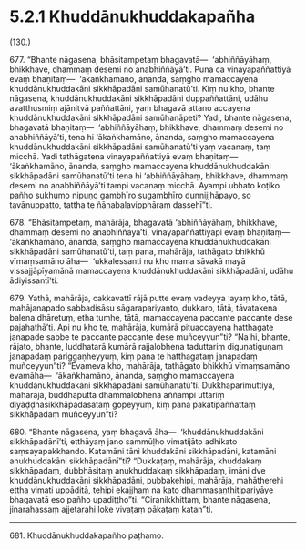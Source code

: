 # 5.2.1 Khuddānukhuddakapañha

(130.)

677\. “Bhante nāgasena, bhāsitampetaṃ bhagavatā—  ‘abhiññāyāhaṃ, bhikkhave, dhammaṃ desemi no anabhiññāyā’ti. Puna ca vinayapaññattiyā evaṃ bhaṇitaṃ—  ‘ākaṅkhamāno, ānanda, saṃgho mamaccayena khuddānukhuddakāni sikkhāpadāni samūhanatū’ti. Kiṃ nu kho, bhante nāgasena, khuddānukhuddakāni sikkhāpadāni duppaññattāni, udāhu avatthusmiṃ ajānitvā paññattāni, yaṃ bhagavā attano accayena khuddānukhuddakāni sikkhāpadāni samūhanāpeti? Yadi, bhante nāgasena, bhagavatā bhaṇitaṃ—  ‘abhiññāyāhaṃ, bhikkhave, dhammaṃ desemi no anabhiññāyā’ti, tena hi ‘ākaṅkhamāno, ānanda, saṃgho mamaccayena khuddānukhuddakāni sikkhāpadāni samūhanatū’ti yaṃ vacanaṃ, taṃ micchā. Yadi tathāgatena vinayapaññattiyā evaṃ bhaṇitaṃ—  ‘ākaṅkhamāno, ānanda, saṃgho mamaccayena khuddānukhuddakāni sikkhāpadāni samūhanatū’ti tena hi ‘abhiññāyāhaṃ, bhikkhave, dhammaṃ desemi no anabhiññāyā’ti tampi vacanaṃ micchā. Ayampi ubhato koṭiko pañho sukhumo nipuṇo gambhīro sugambhīro dunnijjhāpayo, so tavānuppatto, tattha te ñāṇabalavipphāraṃ dassehī”ti.

678\. “Bhāsitampetaṃ, mahārāja, bhagavatā ‘abhiññāyāhaṃ, bhikkhave, dhammaṃ desemi no anabhiññāyā’ti, vinayapaññattiyāpi evaṃ bhaṇitaṃ—  ‘ākaṅkhamāno, ānanda, saṃgho mamaccayena khuddānukhuddakāni sikkhāpadāni samūhanatū’ti, taṃ pana, mahārāja, tathāgato bhikkhū vīmaṃsamāno āha—  ‘ukkalessanti nu kho mama sāvakā mayā vissajjāpīyamānā mamaccayena khuddānukhuddakāni sikkhāpadāni, udāhu ādiyissantī’ti.

679\. Yathā, mahārāja, cakkavattī rājā putte evaṃ vadeyya ‘ayaṃ kho, tātā, mahājanapado sabbadisāsu sāgarapariyanto, dukkaro, tātā, tāvatakena balena dhāretuṃ, etha tumhe, tātā, mamaccayena paccante paccante dese pajahathā’ti. Api nu kho te, mahārāja, kumārā pituaccayena hatthagate janapade sabbe te paccante paccante dese muñceyyun”ti? “Na hi, bhante, rājato, bhante, luddhatarā kumārā rajjalobhena taduttariṃ diguṇatiguṇaṃ janapadaṃ pariggaṇheyyuṃ, kiṃ pana te hatthagataṃ janapadaṃ muñceyyun”ti? “Evameva kho, mahārāja, tathāgato bhikkhū vīmaṃsamāno evamāha—  ‘ākaṅkhamāno, ānanda, saṃgho mamaccayena khuddānukhuddakāni sikkhāpadāni samūhanatū’ti. Dukkhaparimuttiyā, mahārāja, buddhaputtā dhammalobhena aññampi uttariṃ diyaḍḍhasikkhāpadasataṃ gopeyyuṃ, kiṃ pana pakatipaññattaṃ sikkhāpadaṃ muñceyyun”ti?

680\. “Bhante nāgasena, yaṃ bhagavā āha—  ‘khuddānukhuddakāni sikkhāpadānī’ti, etthāyaṃ jano sammūḷho vimatijāto adhikato saṃsayapakkhando. Katamāni tāni khuddakāni sikkhāpadāni, katamāni anukhuddakāni sikkhāpadānī”ti? “Dukkaṭaṃ, mahārāja, khuddakaṃ sikkhāpadaṃ, dubbhāsitaṃ anukhuddakaṃ sikkhāpadaṃ, imāni dve khuddānukhuddakāni sikkhāpadāni, pubbakehipi, mahārāja, mahātherehi ettha vimati uppāditā, tehipi ekajjhaṃ na kato dhammasaṇṭhitipariyāye bhagavatā eso pañho upadiṭṭho”ti. “Ciranikkhittaṃ, bhante nāgasena, jinarahassaṃ ajjetarahi loke vivaṭaṃ pākaṭaṃ katan”ti.

---

681\. Khuddānukhuddakapañho paṭhamo.
